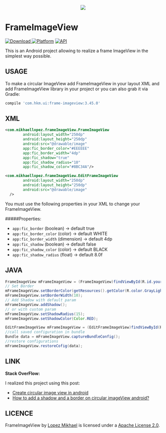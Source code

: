 <p align="center"><img src="http://i67.tinypic.com/2ij1d2r.jpg"></p>

FrameImageView
=================
[ ![Download](https://api.bintray.com/packages/jjhesk/maven/frame-imageview/images/download.svg) ](https://bintray.com/jjhesk/maven/frame-imageview/_latestVersion)
[![Platform](https://img.shields.io/badge/platform-android-green.svg)](http://developer.android.com/index.html)
[![API](https://img.shields.io/badge/API-11%2B-brightgreen.svg?style=flat)](https://android-arsenal.com/api?level=11)


This is an Android project allowing to realize a frame ImageView in the simplest way possible.


USAGE
-----

To make a circular ImageView add FrameImageView in your layout XML and add FrameImageView library in your project or you can also grab it via Gradle:

```groovy
compile 'com.hkm.ui:frame-imageview:3.45.0'
```

XML
-----

```xml
<com.mikhaellopez.frameImageView.FrameImageView
        android:layout_width="250dp"
        android:layout_height="250dp"
        android:src="@drawable/image"
        app:fic_border_color="#EEEEEE"
        app:fic_border_width="4dp"
        app:fic_shadow="true"
        app:fic_shadow_radius="10"
        app:fic_shadow_color="#8BC34A"/>

<com.mikhaellopez.frameImageView.EditFrameImageView
        android:layout_width="250dp"
        android:layout_height="250dp"
        android:src="@drawable/image"
  />
```

You must use the following properties in your XML to change your FrameImageView.


#####Properties:

* `app:fic_border`          (boolean)   -> default true
* `app:fic_border_color`    (color)     -> default WHITE
* `app:fic_border_width`    (dimension) -> default 4dp
* `app:fic_shadow`          (boolean)   -> default false
* `app:fic_shadow_color`    (color)     -> default BLACK
* `app:fic_shadow_radius`   (float)     -> default 8.0f

JAVA
-----

```java
FrameImageView mFrameImageView = (FrameImageView)findViewById(R.id.yourFrameImageView);
// Set Border
mFrameImageView.setBorderColor(getResources().getColor(R.color.GrayLight));
mFrameImageView.setBorderWidth(10);
// Add Shadow with default param
mFrameImageView.addShadow();
// or with custom param
mFrameImageView.setShadowRadius(15);
mFrameImageView.setShadowColor(Color.RED);

EditFrameImageView mFrameImageView = (EditFrameImageView)findViewById(R.id.yourFrameImageView);
//call saved configuration in bundle
Bundle data = mFrameImageView.captureBundleConfig();
//restore configurations
mFrameImageView.restoreCofig(data);

```

LINK
-----

**Stack OverFlow:**

I realized this project using this post:
* [Create circular image view in android](http://stackoverflow.com/a/16208548/1832221)
* [How to add a shadow and a border on circular imageView android?](http://stackoverflow.com/q/17655264/1832221)


LICENCE
-----

FrameImageView by [Lopez Mikhael](http://mikhaellopez.com/) is licensed under a [Apache License 2.0](http://www.apache.org/licenses/LICENSE-2.0).

